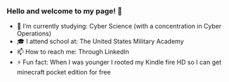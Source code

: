 ### Hello and welcome to my page! 👋

- 📖 I’m currently studying: Cyber Science (with a concentration in Cyber Operations)
- 🎓 I attend school at: The United States Military Academy 
- 📫 How to reach me: Through LinkedIn
- ⚡ Fun fact: When I was younger I rooted my Kindle fire HD so I can get minecraft pocket edition for free
